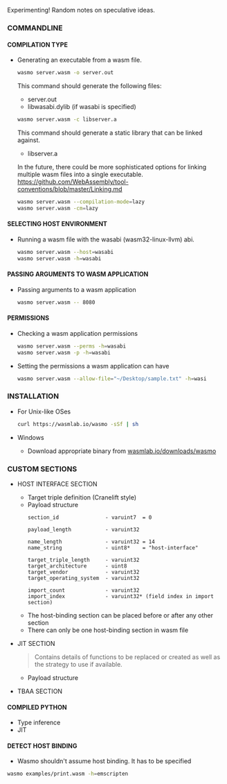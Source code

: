 Experimenting! Random notes on speculative ideas.

### COMMANDLINE

#### COMPILATION TYPE
- Generating an executable from a wasm file.

    ```bash
    wasmo server.wasm -o server.out
    ```

    This command should generate the following files:
    * server.out
    * libwasabi.dylib (if wasabi is specified)

    ```bash
    wasmo server.wasm -c libserver.a
    ```

    This command should generate a static library that can be linked against.
    * libserver.a

    In the future, there could be more sophisticated options for linking multiple wasm files into a single executable.
    https://github.com/WebAssembly/tool-conventions/blob/master/Linking.md

    ```bash
    wasmo server.wasm --compilation-mode=lazy
    wasmo server.wasm -cm=lazy
    ```

#### SELECTING HOST ENVIRONMENT
- Running a wasm file with the wasabi (wasm32-linux-llvm) abi.

    ```bash
    wasmo server.wasm --host=wasabi
    wasmo server.wasm -h=wasabi
    ```

#### PASSING ARGUMENTS TO WASM APPLICATION
- Passing arguments to a wasm application

    ```bash
    wasmo server.wasm -- 8080
    ```

#### PERMISSIONS
- Checking a wasm application permissions

    ```bash
    wasmo server.wasm --perms -h=wasabi
    wasmo server.wasm -p -h=wasabi
    ```

- Setting the permissions a wasm application can have

    ```bash
    wasmo server.wasm --allow-file="~/Desktop/sample.txt" -h=wasi
    ```

### INSTALLATION

- For Unix-like OSes

    ```bash
    curl https://wasmlab.io/wasmo -sSf | sh
    ```

- Windows
    - Download appropriate binary from [wasmlab.io/downloads/wasmo](https://www.wasmlab.io/downloads/wasmo)

### CUSTOM SECTIONS
- HOST INTERFACE SECTION
    - Target triple definition (Cranelift style)
    - Payload structure
        ```
        section_id               - varuint7  = 0

        payload_length           - varuint32

        name_length              - varuint32 = 14
        name_string              - uint8*    = "host-interface"

        target_triple_length     - varuint32
        target_architecture      - uint8
        target_vendor            - varuint32
        target_operating_system  - varuint32

        import_count             - varuint32
        import_index             - varuint32* (field index in import section)
        ```
    - The host-binding section can be placed before or after any other section
    - There can only be one host-binding section in wasm file

- JIT SECTION
    > Contains details of functions to be replaced or created as well as the strategy to use if available.
    - Payload structure

- TBAA SECTION

#### COMPILED PYTHON

- Type inference
- JIT


#### DETECT HOST BINDING

- Wasmo shouldn't assume host binding. It has to be specified

```sh
wasmo examples/print.wasm -h=emscripten
```
